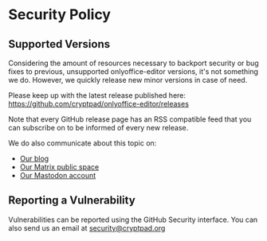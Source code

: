 <!---
SPDX-FileCopyrightText: 2023 XWiki CryptPad Team <contact@cryptpad.org> and contributors

SPDX-License-Identifier: AGPL-3.0-or-later
-->

# Security Policy

## Supported Versions

Considering the amount of resources necessary to backport security or bug fixes to previous, unsupported onlyoffice-editor versions, it's not something we do.
However, we quickly release new minor versions in case of need.

Please keep up with the latest release published here: https://github.com/cryptpad/onlyoffice-editor/releases

Note that every GitHub release page has an RSS compatible feed that you can subscribe on to be informed of every new release.

We do also communicate about this topic on:

-   [Our blog](https://blog.cryptpad.org)
-   [Our Matrix public space](https://matrix.to/#/#cryptpad:matrix.xwiki.com)
-   [Our Mastodon account](https://fosstodon.org/@cryptpad)

## Reporting a Vulnerability

Vulnerabilities can be reported using the GitHub Security interface. You can also send us an email at security@cryptpad.org
